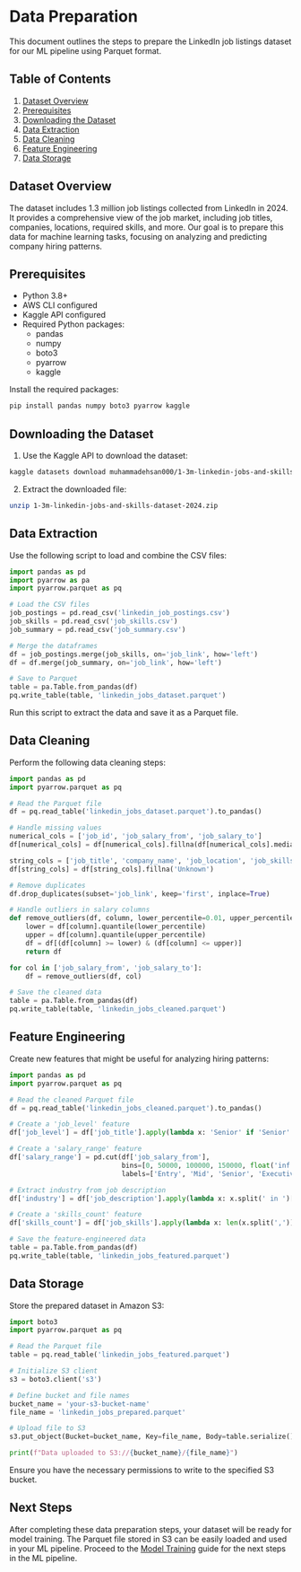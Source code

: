 # Data Preparation

This document outlines the steps to prepare the LinkedIn job listings dataset for our ML pipeline using Parquet format.

## Table of Contents
1. [Dataset Overview](#dataset-overview)
2. [Prerequisites](#prerequisites)
3. [Downloading the Dataset](#downloading-the-dataset)
4. [Data Extraction](#data-extraction)
5. [Data Cleaning](#data-cleaning)
6. [Feature Engineering](#feature-engineering)
7. [Data Storage](#data-storage)

## Dataset Overview

The dataset includes 1.3 million job listings collected from LinkedIn in 2024. It provides a comprehensive view of the job market, including job titles, companies, locations, required skills, and more. Our goal is to prepare this data for machine learning tasks, focusing on analyzing and predicting company hiring patterns.

## Prerequisites

- Python 3.8+
- AWS CLI configured
- Kaggle API configured
- Required Python packages:
  - pandas
  - numpy
  - boto3
  - pyarrow
  - kaggle

Install the required packages:

```bash
pip install pandas numpy boto3 pyarrow kaggle
```

## Downloading the Dataset

1. Use the Kaggle API to download the dataset:

```bash
kaggle datasets download muhammadehsan000/1-3m-linkedin-jobs-and-skills-dataset-2024
```

2. Extract the downloaded file:

```bash
unzip 1-3m-linkedin-jobs-and-skills-dataset-2024.zip
```

## Data Extraction

Use the following script to load and combine the CSV files:

```python
import pandas as pd
import pyarrow as pa
import pyarrow.parquet as pq

# Load the CSV files
job_postings = pd.read_csv('linkedin_job_postings.csv')
job_skills = pd.read_csv('job_skills.csv')
job_summary = pd.read_csv('job_summary.csv')

# Merge the dataframes
df = job_postings.merge(job_skills, on='job_link', how='left')
df = df.merge(job_summary, on='job_link', how='left')

# Save to Parquet
table = pa.Table.from_pandas(df)
pq.write_table(table, 'linkedin_jobs_dataset.parquet')
```

Run this script to extract the data and save it as a Parquet file.

## Data Cleaning

Perform the following data cleaning steps:

```python
import pandas as pd
import pyarrow.parquet as pq

# Read the Parquet file
df = pq.read_table('linkedin_jobs_dataset.parquet').to_pandas()

# Handle missing values
numerical_cols = ['job_id', 'job_salary_from', 'job_salary_to']
df[numerical_cols] = df[numerical_cols].fillna(df[numerical_cols].median())

string_cols = ['job_title', 'company_name', 'job_location', 'job_skills']
df[string_cols] = df[string_cols].fillna('Unknown')

# Remove duplicates
df.drop_duplicates(subset='job_link', keep='first', inplace=True)

# Handle outliers in salary columns
def remove_outliers(df, column, lower_percentile=0.01, upper_percentile=0.99):
    lower = df[column].quantile(lower_percentile)
    upper = df[column].quantile(upper_percentile)
    df = df[(df[column] >= lower) & (df[column] <= upper)]
    return df

for col in ['job_salary_from', 'job_salary_to']:
    df = remove_outliers(df, col)

# Save the cleaned data
table = pa.Table.from_pandas(df)
pq.write_table(table, 'linkedin_jobs_cleaned.parquet')
```

## Feature Engineering

Create new features that might be useful for analyzing hiring patterns:

```python
import pandas as pd
import pyarrow.parquet as pq

# Read the cleaned Parquet file
df = pq.read_table('linkedin_jobs_cleaned.parquet').to_pandas()

# Create a 'job_level' feature
df['job_level'] = df['job_title'].apply(lambda x: 'Senior' if 'Senior' in x or 'Sr.' in x else 'Junior' if 'Junior' in x or 'Jr.' in x else 'Mid-level')

# Create a 'salary_range' feature
df['salary_range'] = pd.cut(df['job_salary_from'], 
                            bins=[0, 50000, 100000, 150000, float('inf')],
                            labels=['Entry', 'Mid', 'Senior', 'Executive'])

# Extract industry from job description
df['industry'] = df['job_description'].apply(lambda x: x.split(' in ')[-1].split('.')[0] if ' in ' in x else 'Unknown')

# Create a 'skills_count' feature
df['skills_count'] = df['job_skills'].apply(lambda x: len(x.split(',')))

# Save the feature-engineered data
table = pa.Table.from_pandas(df)
pq.write_table(table, 'linkedin_jobs_featured.parquet')
```

## Data Storage

Store the prepared dataset in Amazon S3:

```python
import boto3
import pyarrow.parquet as pq

# Read the Parquet file
table = pq.read_table('linkedin_jobs_featured.parquet')

# Initialize S3 client
s3 = boto3.client('s3')

# Define bucket and file names
bucket_name = 'your-s3-bucket-name'
file_name = 'linkedin_jobs_prepared.parquet'

# Upload file to S3
s3.put_object(Bucket=bucket_name, Key=file_name, Body=table.serialize().to_pybytes())

print(f"Data uploaded to S3://{bucket_name}/{file_name}")
```

Ensure you have the necessary permissions to write to the specified S3 bucket.

## Next Steps

After completing these data preparation steps, your dataset will be ready for model training. The Parquet file stored in S3 can be easily loaded and used in your ML pipeline. Proceed to the [Model Training](model_training.md) guide for the next steps in the ML pipeline.
